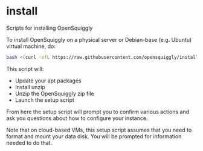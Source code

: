 # install
Scripts for installing OpenSquiggly

To install OpenSquiggly on a physical server or Debian-base (e.g. Ubuntu) virtual machine, do:

```bash
bash <(curl -sfL https://raw.githubusercontent.com/opensquiggly/install/main/scripts/install.sh)
```

This script will:
* Update your apt packages
* Install unzip
* Unzip the OpenSquiggly zip file
* Launch the setup script

From here the setup script will prompt you to confirm various actions and ask you
questions about how to configure your instance.

Note that on cloud-based VMs, this setup script assumes that you need to format and mount
your data disk. You will be prompted for information needed to do that.
